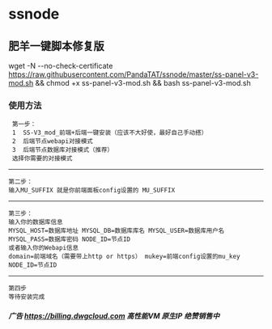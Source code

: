 # ssnode
## 肥羊一键脚本修复版


wget -N --no-check-certificate https://raw.githubusercontent.com/PandaTAT/ssnode/master/ss-panel-v3-mod.sh && chmod +x ss-panel-v3-mod.sh && bash ss-panel-v3-mod.sh


### 使用方法
     第一步：
     1  SS-V3_mod_前端+后端一键安装（应该不大好使，最好自己手动搭）
     2  后端节点webapi对接模式
     3  后端节点数据库对接模式（推荐）
     选择你需要的对接模式
___ 
    第二步：
    输入MU_SUFFIX 就是你前端面板config设置的 MU_SUFFIX
___ 
    第三步：
    输入你的数据库信息
    MYSQL_HOST=数据库地址 MYSQL_DB=数据库库名 MYSQL_USER=数据库用户名 MYSQL_PASS=数据库密码 NODE_ID=节点ID
    或者输入你的Webapi信息
    domain=前端域名（需要带上http or https） mukey=前端config设置的mu_key NODE_ID=节点ID
___ 
    第四步
    等待安装完成
    
    
    

#### *广告 https://billing.dwgcloud.com 高性能VM 原生IP 绝赞销售中*
